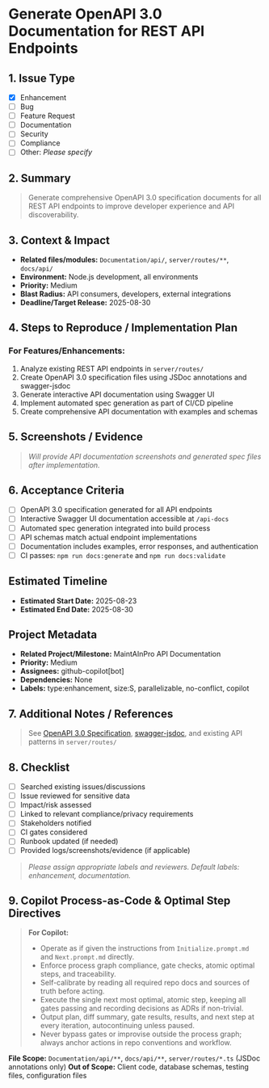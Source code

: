 # Generate OpenAPI 3.0 Documentation for REST API Endpoints

## 1. Issue Type

- [x] Enhancement
- [ ] Bug
- [ ] Feature Request
- [ ] Documentation
- [ ] Security
- [ ] Compliance
- [ ] Other: _Please specify_

## 2. Summary

> Generate comprehensive OpenAPI 3.0 specification documents for all REST API
> endpoints to improve developer experience and API discoverability.

## 3. Context & Impact

- **Related files/modules:** `Documentation/api/`, `server/routes/**`,
  `docs/api/`
- **Environment:** Node.js development, all environments
- **Priority:** Medium
- **Blast Radius:** API consumers, developers, external integrations
- **Deadline/Target Release:** 2025-08-30

## 4. Steps to Reproduce / Implementation Plan

### For Features/Enhancements:

1. Analyze existing REST API endpoints in `server/routes/`
2. Create OpenAPI 3.0 specification files using JSDoc annotations and
   swagger-jsdoc
3. Generate interactive API documentation using Swagger UI
4. Implement automated spec generation as part of CI/CD pipeline
5. Create comprehensive API documentation with examples and schemas

## 5. Screenshots / Evidence

> _Will provide API documentation screenshots and generated spec files after
> implementation._

## 6. Acceptance Criteria

- [ ] OpenAPI 3.0 specification generated for all API endpoints
- [ ] Interactive Swagger UI documentation accessible at `/api-docs`
- [ ] Automated spec generation integrated into build process
- [ ] API schemas match actual endpoint implementations
- [ ] Documentation includes examples, error responses, and authentication
- [ ] CI passes: `npm run docs:generate` and `npm run docs:validate`

## Estimated Timeline

- **Estimated Start Date:** 2025-08-23
- **Estimated End Date:** 2025-08-30

## Project Metadata

- **Related Project/Milestone:** MaintAInPro API Documentation
- **Priority:** Medium
- **Assignees:** github-copilot[bot]
- **Dependencies:** None
- **Labels:** type:enhancement, size:S, parallelizable, no-conflict, copilot

## 7. Additional Notes / References

> See [OpenAPI 3.0 Specification](https://swagger.io/specification/),
> [swagger-jsdoc](https://github.com/Surnet/swagger-jsdoc), and existing API
> patterns in `server/routes/`

## 8. Checklist

- [ ] Searched existing issues/discussions
- [ ] Issue reviewed for sensitive data
- [ ] Impact/risk assessed
- [ ] Linked to relevant compliance/privacy requirements
- [ ] Stakeholders notified
- [ ] CI gates considered
- [ ] Runbook updated (if needed)
- [ ] Provided logs/screenshots/evidence (if applicable)

> _Please assign appropriate labels and reviewers. Default labels: enhancement,
> documentation._

## 9. Copilot Process-as-Code & Optimal Step Directives

> **For Copilot:**
>
> - Operate as if given the instructions from `Initialize.prompt.md` and
>   `Next.prompt.md` directly.
> - Enforce process graph compliance, gate checks, atomic optimal steps, and
>   traceability.
> - Self-calibrate by reading all required repo docs and sources of truth before
>   acting.
> - Execute the single next most optimal, atomic step, keeping all gates passing
>   and recording decisions as ADRs if non-trivial.
> - Output plan, diff summary, gate results, results, and next step at every
>   iteration, autocontinuing unless paused.
> - Never bypass gates or improvise outside the process graph; always anchor
>   actions in repo conventions and workflow.

**File Scope:** `Documentation/api/**`, `docs/api/**`, `server/routes/*.ts`
(JSDoc annotations only) **Out of Scope:** Client code, database schemas,
testing files, configuration files
